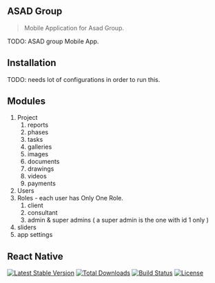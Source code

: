 ## ASAD Group
> Mobile Application for Asad Group.

TODO: ASAD group Mobile App.

## Installation

TODO: needs lot of configurations in order to run this.


## Modules

1. Project
   1. reports
   2. phases
     1. tasks
   3. galleries
     1. images
   4. documents
   5. drawings
   6. videos
   7. payments
2. Users
3. Roles - each user has Only One Role.
    1. client
    2. consultant
    3. admin & super admins ( a super admin is the one with id 1 only )
4. sliders
4. app settings

## React Native 

[![Latest Stable Version](https://poser.pugx.org/laravel/framework/version.png)](https://packagist.org/packages/laravel/framework) [![Total Downloads](https://poser.pugx.org/laravel/framework/d/total.png)](https://packagist.org/packages/laravel/framework) [![Build Status](https://travis-ci.org/laravel/framework.png)](https://travis-ci.org/laravel/framework) [![License](https://poser.pugx.org/laravel/framework/license.png)](https://packagist.org/packages/laravel/framework)
